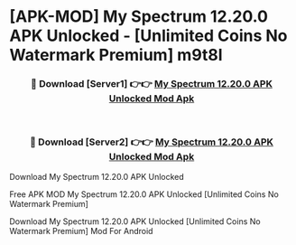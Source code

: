 # [APK-MOD] My Spectrum 12.20.0 APK Unlocked - [Unlimited Coins No Watermark Premium] m9t8l



<div align="center">
<h3>🔴 Download [Server1] 👉👉 <a href="https://momento.my/?title=My_Spectrum_12.20.0_APK_Unlocked">My Spectrum 12.20.0 APK Unlocked Mod Apk</a></h3><br>

<h3>🔴 Download [Server2] 👉👉 <a href="https://momento.my/?title=My_Spectrum_12.20.0_APK_Unlocked">My Spectrum 12.20.0 APK Unlocked Mod Apk</a></h3>
</div>



Download My Spectrum 12.20.0 APK Unlocked 

Free APK MOD My Spectrum 12.20.0 APK Unlocked [Unlimited Coins No Watermark Premium]

Download My Spectrum 12.20.0 APK Unlocked [Unlimited Coins No Watermark Premium] Mod For Android
